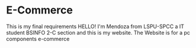 # E-Commerce
This is my final requirements HELLO! I'm Mendoza from LSPU-SPCC a IT student BSINFO 2-C section and this is my website. The Website is for a pc components e-commerce

